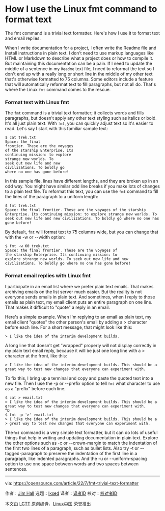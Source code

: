 [#]: subject: "How I use the Linux fmt command to format text"
[#]: via: "https://opensource.com/article/22/7/fmt-trivial-text-formatter"
[#]: author: "Jim Hall https://opensource.com/users/jim-hall"
[#]: collector: "lkxed"
[#]: translator: "perfiffer"
[#]: reviewer: " "
[#]: publisher: " "
[#]: url: " "

How I use the Linux fmt command to format text
======
The fmt command is a trivial text formatter. Here's how I use it to format text and email replies. 

When I write documentation for a project, I often write the Readme file and Install instructions in plain text. I don't need to use markup languages like HTML or Markdown to describe what a project does or how to compile it. But maintaining this documentation can be a pain. If I need to update the middle of a sentence in my `Readme` text file, I need to reformat the text so I don't end up with a really long or short line in the middle of my other text that's otherwise formatted to 75 columns. Some editors include a feature that will automatically reformat text to fill paragraphs, but not all do. That's where the Linux `fmt` command comes to the rescue.

### Format text with Linux fmt

The `fmt` command is a trivial text formatter; it collects words and fills paragraphs, but doesn't apply any other text styling such as italics or bold. It's all just plain text. With `fmt`, you can quickly adjust text so it's easier to read. Let's say I start with this familiar sample text:

```
$ cat trek.txt 
Space: the final
frontier. These are the voyages
of the starship Enterprise. Its
continuing mission: to explore
strange new worlds. To
seek out new life and new
civilizations. To boldly go
where no one has gone before!
```

In this sample file, lines have different lengths, and they are broken up in an odd way. You might have similar odd line breaks if you make lots of changes to a plain text file. To reformat this text, you can use the `fmt` command to fill the lines of the paragraph to a uniform length:

```
$ fmt trek.txt 
Space: the final frontier. These are the voyages of the starship
Enterprise. Its continuing mission: to explore strange new worlds. To
seek out new life and new civilizations. To boldly go where no one has
gone before!
```

By default, `fmt` will format text to 75 columns wide, but you can change that with the -w or --width option:

```
$ fmt -w 60 trek.txt 
Space: the final frontier. These are the voyages of
the starship Enterprise. Its continuing mission: to
explore strange new worlds. To seek out new life and new
civilizations. To boldly go where no one has gone before!
```

### Format email replies with Linux fmt

I participate in an email list where we prefer plain text emails. That makes archiving emails on the list server much easier. But the reality is not everyone sends emails in plain text. And sometimes, when I reply to those emails as plain text, my email client puts an entire paragraph on one line. That makes it difficult to "quote" a reply in an email.

Here's a simple example. When I'm replying to an email as plain text, my email client "quotes" the other person's email by adding a > character before each line. For a short message, that might look like this:

```
> I like the idea of the interim development builds.
```

A long line that doesn't get "wrapped" properly will not display correctly in my plain text email reply, because it will be just one long line with a > character at the front, like this:

```
> I like the idea of the interim development builds. This should be a great way to test new changes that everyone can experiment with.
```

To fix this, I bring up a terminal and copy and paste the quoted text into a new file. Then I use the -p or --prefix option to tell `fmt` what character to use as a "prefix" before each line.

```
$ cat > email.txt
> I like the idea of the interim development builds. This should be a great way to test new changes that everyone can experiment with.
^D
$ fmt -p '>' email.txt
> I like the idea of the interim development builds. This should be a
> great way to test new changes that everyone can experiment with.
```

The`fmt` command is a very simple text formatter, but it can do lots of useful things that help in writing and updating documentation in plain text. Explore the other options such as -c or --crown-margin to match the indentation of the first two lines of a paragraph, such as bullet lists. Also try -t or --tagged-paragraph to preserve the indentation of the first line in a paragraph, like indented paragraphs. And the -u or --uniform-spacing option to use one space between words and two spaces between sentences.

--------------------------------------------------------------------------------

via: https://opensource.com/article/22/7/fmt-trivial-text-formatter

作者：[Jim Hall][a]
选题：[lkxed][b]
译者：[译者ID](https://github.com/译者ID)
校对：[校对者ID](https://github.com/校对者ID)

本文由 [LCTT](https://github.com/LCTT/TranslateProject) 原创编译，[Linux中国](https://linux.cn/) 荣誉推出

[a]: https://opensource.com/users/jim-hall
[b]: https://github.com/lkxed
[1]: https://opensource.com/sites/default/files/lead-images/osdc-docdish-typewriterkeys-3-series.png
